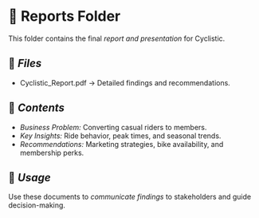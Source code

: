 # 📂 Reports Folder
This folder contains the final *report and presentation* for Cyclistic.

## 📜 *Files*
- Cyclistic_Report.pdf → Detailed findings and recommendations.

## 📌 *Contents*
- *Business Problem:* Converting casual riders to members.
- *Key Insights:* Ride behavior, peak times, and seasonal trends.
- *Recommendations:* Marketing strategies, bike availability, and membership perks.

## 📢 *Usage*
Use these documents to *communicate findings* to stakeholders and guide decision-making.
